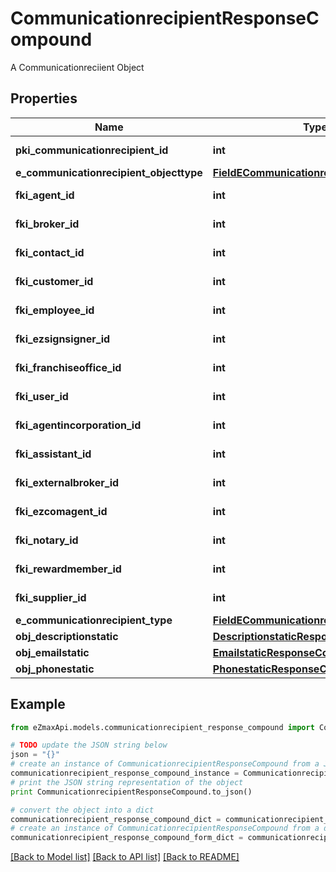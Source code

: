 # CommunicationrecipientResponseCompound

A Communicationreciient Object

## Properties
Name | Type | Description | Notes
------------ | ------------- | ------------- | -------------
**pki_communicationrecipient_id** | **int** | The unique ID of the Communicationrecipient. | 
**e_communicationrecipient_objecttype** | [**FieldECommunicationrecipientObjecttype**](FieldECommunicationrecipientObjecttype.md) |  | [optional] 
**fki_agent_id** | **int** | The unique ID of the Agent. | [optional] 
**fki_broker_id** | **int** | The unique ID of the Broker. | [optional] 
**fki_contact_id** | **int** | The unique ID of the Contact | [optional] 
**fki_customer_id** | **int** | The unique ID of the Customer. | [optional] 
**fki_employee_id** | **int** | The unique ID of the Employee. | [optional] 
**fki_ezsignsigner_id** | **int** | The unique ID of the Ezsignsigner | [optional] 
**fki_franchiseoffice_id** | **int** | The unique ID of the Franchisereoffice | [optional] 
**fki_user_id** | **int** | The unique ID of the User | [optional] 
**fki_agentincorporation_id** | **int** | The unique ID of the Agentincorporation. | [optional] 
**fki_assistant_id** | **int** | The unique ID of the Assistant. | [optional] 
**fki_externalbroker_id** | **int** | The unique ID of the Externalbroker. | [optional] 
**fki_ezcomagent_id** | **int** | The unique ID of the Ezcomagent. | [optional] 
**fki_notary_id** | **int** | The unique ID of the Notary. | [optional] 
**fki_rewardmember_id** | **int** | The unique ID of the Rewardmember. | [optional] 
**fki_supplier_id** | **int** | The unique ID of the Supplier. | [optional] 
**e_communicationrecipient_type** | [**FieldECommunicationrecipientType**](FieldECommunicationrecipientType.md) |  | 
**obj_descriptionstatic** | [**DescriptionstaticResponseCompound**](DescriptionstaticResponseCompound.md) |  | 
**obj_emailstatic** | [**EmailstaticResponseCompound**](EmailstaticResponseCompound.md) |  | [optional] 
**obj_phonestatic** | [**PhonestaticResponseCompound**](PhonestaticResponseCompound.md) |  | [optional] 

## Example

```python
from eZmaxApi.models.communicationrecipient_response_compound import CommunicationrecipientResponseCompound

# TODO update the JSON string below
json = "{}"
# create an instance of CommunicationrecipientResponseCompound from a JSON string
communicationrecipient_response_compound_instance = CommunicationrecipientResponseCompound.from_json(json)
# print the JSON string representation of the object
print CommunicationrecipientResponseCompound.to_json()

# convert the object into a dict
communicationrecipient_response_compound_dict = communicationrecipient_response_compound_instance.to_dict()
# create an instance of CommunicationrecipientResponseCompound from a dict
communicationrecipient_response_compound_form_dict = communicationrecipient_response_compound.from_dict(communicationrecipient_response_compound_dict)
```
[[Back to Model list]](../README.md#documentation-for-models) [[Back to API list]](../README.md#documentation-for-api-endpoints) [[Back to README]](../README.md)


